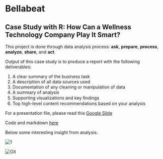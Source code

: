# Bellabeat

## Case Study with R: How Can a Wellness Technology Company Play It Smart?<br/>

This project is done through data analysis process: **ask**, **prepare**, **process**, **analyze**, **share**, and **act**.

Output of this case study is to produce a report with the following deliverables: 
1. A clear summary of the business task 
2. A description of all data sources used
3. Documentation of any cleaning or manipulation of data
4. A summary of analysis
5. Supporting visualizations and key ﬁndings
6. Top high-level content recommendations based on your analysis 

For a presentation file, please read this [Google Slide](https://docs.google.com/presentation/d/1qlPk5SKCs_XeeN4hfxeb9LLocFPRPMik/edit?usp=sharing&ouid=111111385366582994599&rtpof=true&sd=true)

Code and markdown [here](https://github.com/jundiya/Portfolio/blob/main/Bellabeat/bellabeat-jupyter.ipynb)

Below some interesting insight from analysis.

![1](https://user-images.githubusercontent.com/21137726/148679007-be27d820-1d97-421e-afbe-489000558873.png)

![Git](https://user-images.githubusercontent.com/21137726/148678297-f1ae588e-d691-4c13-a910-808a5f8e40d1.png)
